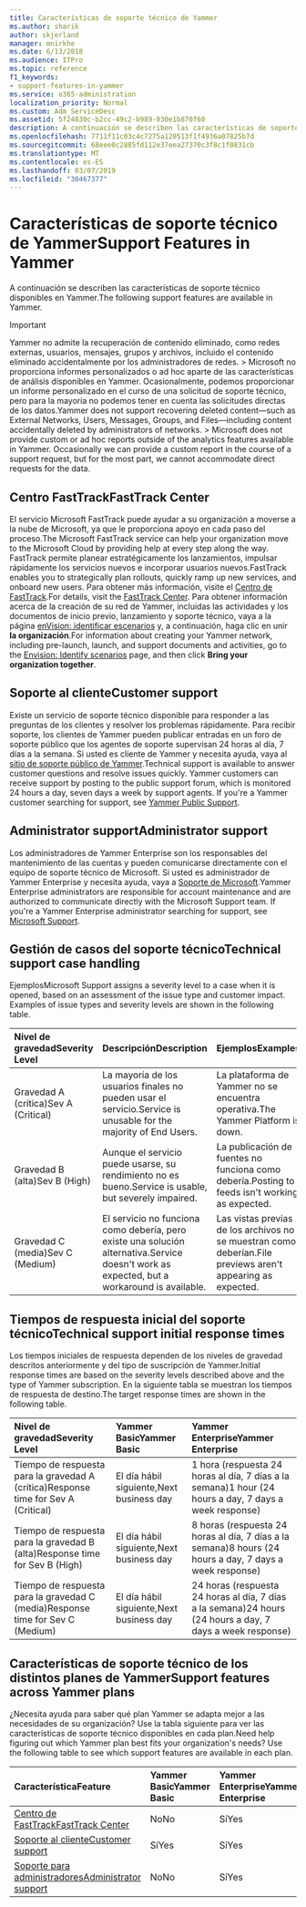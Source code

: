 ```yaml
---
title: Características de soporte técnico de Yammer
ms.author: sharik
author: skjerland
manager: mnirkhe
ms.date: 6/13/2018
ms.audience: ITPro
ms.topic: reference
f1_keywords:
- support-features-in-yammer
ms.service: o365-administration
localization_priority: Normal
ms.custom: Adm_ServiceDesc
ms.assetid: 5f24830c-b2cc-49c2-b989-030e1b870f60
description: A continuación se describen las características de soporte técnico disponibles en Yammer.
ms.openlocfilehash: 7711f11c03c4c7275a120513f1f4936a07825b7d
ms.sourcegitcommit: 68eee0c2885fd112e37eea27370c3f8c1f0831cb
ms.translationtype: MT
ms.contentlocale: es-ES
ms.lasthandoff: 03/07/2019
ms.locfileid: "30467377"
---
```

# <a name="support-features-in-yammer"></a><span data-ttu-id="e66e2-103">Características de soporte técnico de Yammer</span><span class="sxs-lookup"><span data-stu-id="e66e2-103">Support Features in Yammer</span></span>

<span data-ttu-id="e66e2-104">A continuación se describen las características de soporte técnico disponibles en Yammer.</span><span class="sxs-lookup"><span data-stu-id="e66e2-104">The following support features are available in Yammer.</span></span>
  
> [!IMPORTANT]
> <span data-ttu-id="e66e2-p101">Yammer no admite la recuperación de contenido eliminado, como redes externas, usuarios, mensajes, grupos y archivos, incluido el contenido eliminado accidentalmente por los administradores de redes. > Microsoft no proporciona informes personalizados o ad hoc aparte de las características de análisis disponibles en Yammer. Ocasionalmente, podemos proporcionar un informe personalizado en el curso de una solicitud de soporte técnico, pero para la mayoría no podemos tener en cuenta las solicitudes directas de los datos.</span><span class="sxs-lookup"><span data-stu-id="e66e2-p101">Yammer does not support recovering deleted content—such as External Networks, Users, Messages, Groups, and Files—including content accidentally deleted by administrators of networks. > Microsoft does not provide custom or ad hoc reports outside of the analytics features available in Yammer. Occasionally we can provide a custom report in the course of a support request, but for the most part, we cannot accommodate direct requests for the data.</span></span> 
  
## <a name="fasttrack-center"></a><span data-ttu-id="e66e2-108">Centro FastTrack</span><span class="sxs-lookup"><span data-stu-id="e66e2-108">FastTrack Center</span></span>
<span data-ttu-id="e66e2-109"><a name="bkmk_FastTrackCenter"> </a></span><span class="sxs-lookup"><span data-stu-id="e66e2-109"></span></span>

<span data-ttu-id="e66e2-110">El servicio Microsoft FastTrack puede ayudar a su organización a moverse a la nube de Microsoft, ya que le proporciona apoyo en cada paso del proceso.</span><span class="sxs-lookup"><span data-stu-id="e66e2-110">The Microsoft FastTrack service can help your organization move to the Microsoft Cloud by providing help at every step along the way.</span></span> <span data-ttu-id="e66e2-111">FastTrack permite planear estratégicamente los lanzamientos, impulsar rápidamente los servicios nuevos e incorporar usuarios nuevos.</span><span class="sxs-lookup"><span data-stu-id="e66e2-111">FastTrack enables you to strategically plan rollouts, quickly ramp up new services, and onboard new users.</span></span> <span data-ttu-id="e66e2-112">Para obtener más información, visite el [Centro de FastTrack](https://go.microsoft.com/fwlink/?LinkID=518597&amp;clcid=0x409).</span><span class="sxs-lookup"><span data-stu-id="e66e2-112">For details, visit the [FastTrack Center](https://go.microsoft.com/fwlink/?LinkID=518597&amp;clcid=0x409).</span></span> <span data-ttu-id="e66e2-113">Para obtener información acerca de la creación de su red de Yammer, incluidas las actividades y los documentos de inicio previo, lanzamiento y soporte técnico, vaya a la página [enVision: identificar escenarios](https://fasttrack.microsoft.com/office/envision/identify-scenarios) y, a continuación, haga clic en unir **la organización**.</span><span class="sxs-lookup"><span data-stu-id="e66e2-113">For information about creating your Yammer network, including pre-launch, launch, and support documents and activities, go to the [Envision: Identify scenarios](https://fasttrack.microsoft.com/office/envision/identify-scenarios) page, and then click **Bring your organization together**.</span></span>
  
## <a name="customer-support"></a><span data-ttu-id="e66e2-114">Soporte al cliente</span><span class="sxs-lookup"><span data-stu-id="e66e2-114">Customer support</span></span>
<span data-ttu-id="e66e2-115"><a name="BKMK_Customersupport"> </a></span><span class="sxs-lookup"><span data-stu-id="e66e2-115"></span></span>

<span data-ttu-id="e66e2-p103">Existe un servicio de soporte técnico disponible para responder a las preguntas de los clientes y resolver los problemas rápidamente. Para recibir soporte, los clientes de Yammer pueden publicar entradas en un foro de soporte público que los agentes de soporte supervisan 24 horas al día, 7 días a la semana. Si usted es cliente de Yammer y necesita ayuda, vaya al [sitio de soporte público de Yammer](https://go.microsoft.com/fwlink/p/?LinkId=330921).</span><span class="sxs-lookup"><span data-stu-id="e66e2-p103">Technical support is available to answer customer questions and resolve issues quickly. Yammer customers can receive support by posting to the public support forum, which is monitored 24 hours a day, seven days a week by support agents. If you're a Yammer customer searching for support, see [Yammer Public Support](https://go.microsoft.com/fwlink/p/?LinkId=330921).</span></span>
  
## <a name="administrator-support"></a><span data-ttu-id="e66e2-119">Administrator support</span><span class="sxs-lookup"><span data-stu-id="e66e2-119">Administrator support</span></span>
<span data-ttu-id="e66e2-120"><a name="BKMK_Administratorsupport"> </a></span><span class="sxs-lookup"><span data-stu-id="e66e2-120"></span></span>

<span data-ttu-id="e66e2-p104">Los administradores de Yammer Enterprise son los responsables del mantenimiento de las cuentas y pueden comunicarse directamente con el equipo de soporte técnico de Microsoft. Si usted es administrador de Yammer Enterprise y necesita ayuda, vaya a [Soporte de Microsoft](https://go.microsoft.com/fwlink/p/?LinkId=330922).</span><span class="sxs-lookup"><span data-stu-id="e66e2-p104">Yammer Enterprise administrators are responsible for account maintenance and are authorized to communicate directly with the Microsoft Support team. If you're a Yammer Enterprise administrator searching for support, see [Microsoft Support](https://go.microsoft.com/fwlink/p/?LinkId=330922).</span></span>
  
## <a name="technical-support-case-handling"></a><span data-ttu-id="e66e2-123">Gestión de casos del soporte técnico</span><span class="sxs-lookup"><span data-stu-id="e66e2-123">Technical support case handling</span></span>
<span data-ttu-id="e66e2-124"><a name="BKMK_Administratorsupport"> </a></span><span class="sxs-lookup"><span data-stu-id="e66e2-124"></span></span>

<span data-ttu-id="e66e2-p105">Ejemplos</span><span class="sxs-lookup"><span data-stu-id="e66e2-p105">Microsoft Support assigns a severity level to a case when it is opened, based on an assessment of the issue type and customer impact. Examples of issue types and severity levels are shown in the following table.</span></span> 
  
|<span data-ttu-id="e66e2-127">**Nivel de gravedad**</span><span class="sxs-lookup"><span data-stu-id="e66e2-127">**Severity Level**</span></span>|<span data-ttu-id="e66e2-128">**Descripción**</span><span class="sxs-lookup"><span data-stu-id="e66e2-128">**Description**</span></span>|<span data-ttu-id="e66e2-129">**Ejemplos**</span><span class="sxs-lookup"><span data-stu-id="e66e2-129">**Examples**</span></span>|
|:-----|:-----|:-----|
|<span data-ttu-id="e66e2-130">Gravedad A (crítica)</span><span class="sxs-lookup"><span data-stu-id="e66e2-130">Sev A (Critical)</span></span>  <br/> |<span data-ttu-id="e66e2-131">La mayoría de los usuarios finales no pueden usar el servicio.</span><span class="sxs-lookup"><span data-stu-id="e66e2-131">Service is unusable for the majority of End Users.</span></span>  <br/> |<span data-ttu-id="e66e2-132">La plataforma de Yammer no se encuentra operativa.</span><span class="sxs-lookup"><span data-stu-id="e66e2-132">The Yammer Platform is down.</span></span>  <br/> |
|<span data-ttu-id="e66e2-133">Gravedad B (alta)</span><span class="sxs-lookup"><span data-stu-id="e66e2-133">Sev B (High)</span></span>  <br/> |<span data-ttu-id="e66e2-134">Aunque el servicio puede usarse, su rendimiento no es bueno.</span><span class="sxs-lookup"><span data-stu-id="e66e2-134">Service is usable, but severely impaired.</span></span>  <br/> |<span data-ttu-id="e66e2-135">La publicación de fuentes no funciona como debería.</span><span class="sxs-lookup"><span data-stu-id="e66e2-135">Posting to feeds isn't working as expected.</span></span>  <br/> |
|<span data-ttu-id="e66e2-136">Gravedad C (media)</span><span class="sxs-lookup"><span data-stu-id="e66e2-136">Sev C (Medium)</span></span>  <br/> |<span data-ttu-id="e66e2-137">El servicio no funciona como debería, pero existe una solución alternativa.</span><span class="sxs-lookup"><span data-stu-id="e66e2-137">Service doesn't work as expected, but a workaround is available.</span></span>  <br/> |<span data-ttu-id="e66e2-138">Las vistas previas de los archivos no se muestran como deberían.</span><span class="sxs-lookup"><span data-stu-id="e66e2-138">File previews aren't appearing as expected.</span></span>  <br/> |
   
## <a name="technical-support-initial-response-times"></a><span data-ttu-id="e66e2-139">Tiempos de respuesta inicial del soporte técnico</span><span class="sxs-lookup"><span data-stu-id="e66e2-139">Technical support initial response times</span></span>
<span data-ttu-id="e66e2-140"><a name="BKMK_Administratorsupport"> </a></span><span class="sxs-lookup"><span data-stu-id="e66e2-140"></span></span>

<span data-ttu-id="e66e2-141">Los tiempos iniciales de respuesta dependen de los niveles de gravedad descritos anteriormente y del tipo de suscripción de Yammer.</span><span class="sxs-lookup"><span data-stu-id="e66e2-141">Initial response times are based on the severity levels described above and the type of Yammer subscription.</span></span> <span data-ttu-id="e66e2-142">En la siguiente tabla se muestran los tiempos de respuesta de destino.</span><span class="sxs-lookup"><span data-stu-id="e66e2-142">The target response times are shown in the following table.</span></span>
  
|<span data-ttu-id="e66e2-143">**Nivel de gravedad**</span><span class="sxs-lookup"><span data-stu-id="e66e2-143">**Severity Level**</span></span>|<span data-ttu-id="e66e2-144">**Yammer Basic**</span><span class="sxs-lookup"><span data-stu-id="e66e2-144">**Yammer Basic**</span></span>|<span data-ttu-id="e66e2-145">**Yammer Enterprise**</span><span class="sxs-lookup"><span data-stu-id="e66e2-145">**Yammer Enterprise**</span></span>|
|:-----|:-----|:-----|
|<span data-ttu-id="e66e2-146">Tiempo de respuesta para la gravedad A (crítica)</span><span class="sxs-lookup"><span data-stu-id="e66e2-146">Response time for Sev A (Critical)</span></span>  <br/> |<span data-ttu-id="e66e2-147">El día hábil siguiente,</span><span class="sxs-lookup"><span data-stu-id="e66e2-147">Next business day</span></span>  <br/> |<span data-ttu-id="e66e2-148">1 hora (respuesta 24 horas al día, 7 días a la semana)</span><span class="sxs-lookup"><span data-stu-id="e66e2-148">1 hour (24 hours a day, 7 days a week response)</span></span>  <br/> |
|<span data-ttu-id="e66e2-149">Tiempo de respuesta para la gravedad B (alta)</span><span class="sxs-lookup"><span data-stu-id="e66e2-149">Response time for Sev B (High)</span></span>  <br/> |<span data-ttu-id="e66e2-150">El día hábil siguiente,</span><span class="sxs-lookup"><span data-stu-id="e66e2-150">Next business day</span></span>  <br/> |<span data-ttu-id="e66e2-151">8 horas (respuesta 24 horas al día, 7 días a la semana)</span><span class="sxs-lookup"><span data-stu-id="e66e2-151">8 hours (24 hours a day, 7 days a week response)</span></span>  <br/> |
|<span data-ttu-id="e66e2-152">Tiempo de respuesta para la gravedad C (media)</span><span class="sxs-lookup"><span data-stu-id="e66e2-152">Response time for Sev C (Medium)</span></span>  <br/> |<span data-ttu-id="e66e2-153">El día hábil siguiente,</span><span class="sxs-lookup"><span data-stu-id="e66e2-153">Next business day</span></span>  <br/> |<span data-ttu-id="e66e2-154">24 horas (respuesta 24 horas al día, 7 días a la semana)</span><span class="sxs-lookup"><span data-stu-id="e66e2-154">24 hours (24 hours a day, 7 days a week response)</span></span>  <br/> |
   
## <a name="support-features-across-yammer-plans"></a><span data-ttu-id="e66e2-155">Características de soporte técnico de los distintos planes de Yammer</span><span class="sxs-lookup"><span data-stu-id="e66e2-155">Support features across Yammer plans</span></span>
<span data-ttu-id="e66e2-156"><a name="BKMK_Administratorsupport"> </a></span><span class="sxs-lookup"><span data-stu-id="e66e2-156"></span></span>

<span data-ttu-id="e66e2-p107">¿Necesita ayuda para saber qué plan Yammer se adapta mejor a las necesidades de su organización? Use la tabla siguiente para ver las características de soporte técnico disponibles en cada plan.</span><span class="sxs-lookup"><span data-stu-id="e66e2-p107">Need help figuring out which Yammer plan best fits your organization's needs? Use the following table to see which support features are available in each plan.</span></span>
  
|<span data-ttu-id="e66e2-159">**Característica**</span><span class="sxs-lookup"><span data-stu-id="e66e2-159">**Feature**</span></span>|<span data-ttu-id="e66e2-160">**Yammer Basic**</span><span class="sxs-lookup"><span data-stu-id="e66e2-160">**Yammer Basic**</span></span>|<span data-ttu-id="e66e2-161">**Yammer Enterprise**</span><span class="sxs-lookup"><span data-stu-id="e66e2-161">**Yammer Enterprise**</span></span>|
|:-----|:-----|:-----|
|[<span data-ttu-id="e66e2-162">Centro de FastTrack</span><span class="sxs-lookup"><span data-stu-id="e66e2-162">FastTrack Center</span></span>](https://go.microsoft.com/fwlink/?LinkID=518597&amp;clcid=0x409) <br/> |<span data-ttu-id="e66e2-163">No</span><span class="sxs-lookup"><span data-stu-id="e66e2-163">No</span></span>  <br/> |<span data-ttu-id="e66e2-164">Sí</span><span class="sxs-lookup"><span data-stu-id="e66e2-164">Yes</span></span>  <br/> |
|[<span data-ttu-id="e66e2-165">Soporte al cliente</span><span class="sxs-lookup"><span data-stu-id="e66e2-165">Customer support</span></span>](support-features-in-yammer.md#customer-support) <br/> |<span data-ttu-id="e66e2-166">Sí</span><span class="sxs-lookup"><span data-stu-id="e66e2-166">Yes</span></span>  <br/> |<span data-ttu-id="e66e2-167">Sí</span><span class="sxs-lookup"><span data-stu-id="e66e2-167">Yes</span></span>  <br/> |
|[<span data-ttu-id="e66e2-168">Soporte para administradores</span><span class="sxs-lookup"><span data-stu-id="e66e2-168">Administrator support</span></span>](support-features-in-yammer.md#administrator-support) <br/> |<span data-ttu-id="e66e2-169">No</span><span class="sxs-lookup"><span data-stu-id="e66e2-169">No</span></span>  <br/> |<span data-ttu-id="e66e2-170">Sí</span><span class="sxs-lookup"><span data-stu-id="e66e2-170">Yes</span></span>  <br/> |
   

